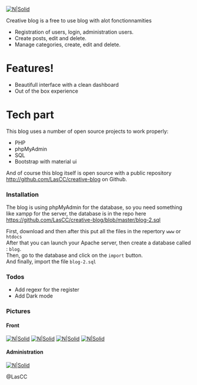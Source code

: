 [![N|Solid](https://i.imgur.com/ZWWmH1g.png)]()

Creative blog is a free to use blog with alot fonctionnamities

  - Registration of users, login, administration users.
  - Create posts, edit and delete.
  - Manage categories, create, edit and delete.

# Features!

  - Beautifull interface with a clean dashboard
  - Out of the box experience

# Tech part

This blog uses a number of open source projects to work properly:

* PHP
* phpMyAdmin
* SQL
* Bootstrap with material ui

And of course this blog itself is open source with a public repository http://github.com/LasCC/creative-blog on Github.

### Installation

The blog is using phpMyAdmin for the database, so you need something like xampp for the server, the database is in the repo here https://github.com/LasCC/creative-blog/blob/master/blog-2.sql

First, download and then after this put all the files in the repertory ``www`` or ``htdocs`` <br/>
After that you can launch your Apache server, then create a database called : ``blog``.<br/>
Then, go to the database and click on the ``import`` button.<br/>
And finally, import the file ``blog-2.sql``

### Todos

 - Add regexr for the register
 - Add Dark mode 

### Pictures

#### Front
[![N|Solid](https://i.imgur.com/KEr2Qhi.png)]()
[![N|Solid](https://i.imgur.com/oGYjWxA.png)]()
[![N|Solid](https://i.imgur.com/pufOajK.jpg)]()
[![N|Solid](https://i.imgur.com/W0fslhJ.png)]()

#### Administration
[![N|Solid](https://i.imgur.com/3Uw3SLe.jpg)]()


@LasCC
